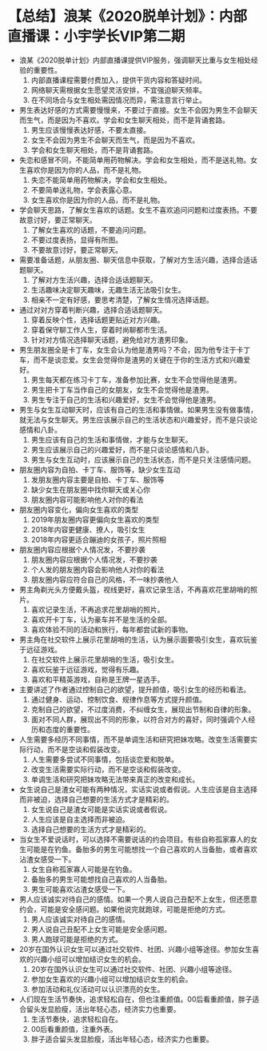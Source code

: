 # 【总结】浪某《2020脱单计划》：内部直播课：小宇学长VIP第二期

-   浪某《2020脱单计划》内部直播课提供VIP服务，强调聊天比重与女生相处经验的重要性。
    1.  内部直播课程需要付费加入，提供干货内容和答疑时间。
    2.  网络聊天需根据女生愿望灵活安排，不宜强迫聊天频率。
    3.  在不同场合与女生相处需因情况而异，需注意言行举止。
-   男生表达好感的方式需要慢慢来，不要过于直接。女生不会因为男生不会聊天而生气，而是因为不喜欢。学会和女生聊天相处，而不是背诵套路。
    1.  男生应该慢慢表达好感，不要太直接。
    2.  女生不会因为男生不会聊天而生气，而是因为不喜欢。
    3.  学会和女生聊天相处，而不是背诵套路。
-   失恋和感冒不同，不能简单用药物解决。学会和女生相处，而不是送礼物。女生喜欢你是因为你的人品，而不是礼物。
    1.  失恋不能简单用药物解决，学会和女生相处。
    2.  不要简单送礼物，学会表露心意。
    3.  女生喜欢你是因为你的人品，而不是礼物。
-   学会聊天思路，了解女生喜欢的话题。女生不喜欢追问问题和过度表扬。不要故意讨好，要正常聊天。
    1.  了解女生喜欢的话题，不要追问问题。
    2.  不要过度表扬，显得有所图。
    3.  不要故意讨好，要正常聊天。
-   需要准备话题，从朋友圈、聊天信息中获取，了解对方生活兴趣，选择合适话题聊天。
    1.  了解对方生活兴趣，选择合适话题聊天。
    2.  生活趣味决定聊天趣味，无趣生活无法吸引女生。
    3.  相亲不一定有好感，要思考清楚，了解女生情况选择话题。
-   通过对对方穿着判断兴趣，选择合适话题聊天。
    1.  穿着反映个性，选择话题更贴近对方兴趣。
    2.  穿着保守聊工作人生，穿着时尚聊都市生活。
    3.  针对对方情况选择聊天话题，避免给对方渣男印象。
-   男生朋友圈全是卡丁车，女生会认为他是渣男吗？不会，因为他专注于卡丁车，而不是谈恋爱。女生会觉得你是渣男的关键在于你的生活方式和兴趣爱好。
    1.  男生每天都在练习卡丁车，准备参加比赛，女生不会觉得他是渣男。
    2.  男生把卡丁车当作自己的女朋友，女生不会觉得他是渣男。
    3.  男生专注于自己的生活和兴趣爱好，女生不会觉得他是渣男。
-   男生与女生互动聊天时，应该有自己的生活和事情做。如果男生没有做事情，就无法与女生聊天。男生应该展示自己的生活状态和兴趣爱好，而不是只谈论感情和八卦。
    1.  男生应该有自己的生活和事情做，才能与女生聊天。
    2.  男生应该展示自己的兴趣爱好，而不是只谈论感情和八卦。
    3.  男生与女生互动时，应该展示自己的生活状态，而不是只关注感情问题。
-   朋友圈内容为自拍、卡丁车、服饰等，缺少女生互动
    1.  发朋友圈内容主要是自拍、卡丁车、服饰等
    2.  缺少女生在朋友圈中找你聊天或关心你
    3.  朋友圈内容可能影响他人对你的看法
-   朋友圈内容变化，偏向女生喜欢的类型
    1.  2019年朋友圈内容更偏向女生喜欢的类型
    2.  2018年内容更健康、撩人，吸引女生
    3.  2018年内容更适合蹦迪的女孩子，照片照相
-   朋友圈内容应根据个人情况发，不要抄袭
    1.  朋友圈内容应根据个人情况发，不要抄袭
    2.  个人发的朋友圈内容会影响他人对你的看法
    3.  朋友圈内容应符合自己的风格，不一味抄袭他人
-   男主角剃光头方便戴头盔，视线更好，喜欢记录生活，不再喜欢花里胡哨的照片。
    1.  喜欢记录生活，不再追求花里胡哨的照片。
    2.  喜欢开卡丁车，认为豪车并不是生活的全部。
    3.  喜欢体验不同的活动和旅行，每年都尝试新的事物。
-   男主角在社交软件上展示花里胡哨的生活，认为展示面要吸引女生，喜欢玩鉴于远征游戏。
    1.  在社交软件上展示花里胡哨的生活，吸引女生。
    2.  喜欢玩鉴于远征游戏，觉得有乐趣。
    3.  喜欢和平精英游戏，自称是王牌一星选手。
-   主要讲述了作者通过控制自己的欲望，提升颜值，吸引女生的经历和看法。
    1.  通过健身、运动、控制饮食、规律作息等方式提升颜值。
    2.  克制自己的欲望，不过度消费，不纠缠女生，展现出节制和自律的形象。
    3.  面对不同人群，展现出不同的形象，以符合对方的喜好，同时强调个人经历和态度的重要性。
-   人生需要多经历不同事情，而不是单调生活和研究把妹攻略。改变生活需要实际行动，而不是空谈和假装改变。
    1.  人生需要多尝试不同事情，包括谈恋爱和脱单。
    2.  改变生活需要实际行动，而不是空谈和假装改变。
    3.  单调生活和研究把妹攻略无法带来真正的改变和成长。
-   女生说自己是渣女可能有两种情况，实话实说或者假说。人生应该是自主选择而非被迫，选择自己想要的生活方式才是精彩的。
    1.  女生说自己是渣女可能是实话实说或者假说。
    2.  人生应该是自主选择而非被迫。
    3.  选择自己想要的生活方式才是精彩的。
-   当女生不爱说话时，可以选择不需要说话的约会项目。有些自称孤家寡人的女生可能是在钓鱼。备胎多的男生可能想找一个自己喜欢的人当备胎，或者喜欢沾渣女感受一下。
    1.  女生自称孤家寡人可能是在钓鱼。
    2.  备胎多的男生可能想找自己喜欢的人当备胎。
    3.  男生可能喜欢沾渣女感受一下。
-   男人应该诚实对待自己的感情。如果一个男人说自己丑配不上女生，但还愿意约会，可能是安全感问题。如果他说完就跑球，可能是拒绝的方式。
    1.  男人应该诚实对待自己的感情。
    2.  男人说自己丑配不上女生可能是安全感问题。
    3.  男人跑球可能是拒绝的方式。
-   20岁在国外认识女生可以通过社交软件、社团、兴趣小组等途径。参加女生喜欢的兴趣小组可以增加结识女生的机会。
    1.  20岁在国外认识女生可以通过社交软件、社团、兴趣小组等途径。
    2.  参加女生喜欢的兴趣小组可以增加结识女生的机会。
    3.  参加活动和礼仪活动可以认识漂亮的女生。
-   人们现在生活节奏快，追求轻松自在，但也注重颜值。00后看重颜值，胖子适合留头发显脸瘦，活出年轻心态，经济实力也重要。
    1.  生活节奏快，追求轻松自在。
    2.  00后看重颜值，注重外表。
    3.  胖子适合留头发显脸瘦，活出年轻心态，经济实力也重要。